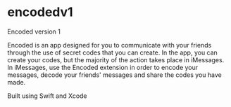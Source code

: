 # encodedv1
Encoded version 1

Encoded is an app designed for you to communicate with your friends through the use of secret codes that you can create. In the app, you can create your codes, but the majority of the action takes place in iMessages. In iMessages, use the Encoded extension in order to encode your messages, decode your friends' messages and share the codes you have made.

Built using Swift and Xcode
